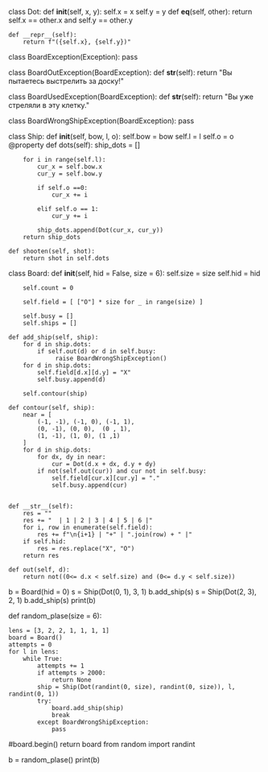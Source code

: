 class Dot:
    def __init__(self, x, y):
        self.x = x
        self.y = y
    def __eq__(self, other):
        return self.x == other.x and self.y == other.y

    def __repr__(self):
        return f"({self.x}, {self.y})"

class BoardException(Exception):
    pass

class BoardOutException(BoardException):
    def __str__(self):
        return "Вы пытаетесь выстрелить за доску!"

class BoardUsedException(BoardException):
    def __str__(self):
        return "Вы уже стреляли в эту клетку."

class BoardWrongShipException(BoardException):
    pass

class Ship:
    def __init__(self, bow, l, o):
        self.bow = bow
        self.l = l
        self.o = o
    @property
    def dots(self):
        ship_dots = []

        for i in range(self.l):
            cur_x = self.bow.x
            cur_y = self.bow.y

            if self.o ==0:
                cur_x += i

            elif self.o == 1:
                cur_y += i

            ship_dots.append(Dot(cur_x, cur_y))
        return ship_dots

    def shooten(self, shot):
        return shot in self.dots

class Board:
    def __init__(self, hid = False, size = 6):
        self.size = size
        self.hid = hid

        self.count = 0

        self.field = [ ["O"] * size for _ in range(size) ]

        self.busy = []
        self.ships = []

    def add_ship(self, ship):
        for d in ship.dots:
            if self.out(d) or d in self.busy:
                 raise BoardWrongShipException()
        for d in ship.dots:
            self.field[d.x][d.y] = "X"
            self.busy.append(d)

        self.contour(ship)

    def contour(self, ship):
        near = [
            (-1, -1), (-1, 0), (-1, 1),
            (0, -1), (0, 0),  (0 , 1),
            (1, -1), (1, 0), (1 ,1)
        ]
        for d in ship.dots:
            for dx, dy in near:
                cur = Dot(d.x + dx, d.y + dy)
            if not(self.out(cur)) and cur not in self.busy:
                self.field[cur.x][cur.y] = "."
                self.busy.append(cur)


    def __str__(self):
        res = ""
        res += "  | 1 | 2 | 3 | 4 | 5 | 6 |"
        for i, row in enumerate(self.field):
            res += f"\n{i+1} | "+" | ".join(row) + " |"
        if self.hid:
            res = res.replace("X", "O")
        return res

    def out(self, d):
        return not((0<= d.x < self.size) and (0<= d.y < self.size))

b = Board(hid = 0)
s = Ship(Dot(0, 1), 3, 1)
b.add_ship(s)
s = Ship(Dot(2, 3), 2, 1)
b.add_ship(s)
print(b)

def random_plase(size = 6):

    lens = [3, 2, 2, 1, 1, 1, 1]
    board = Board()
    attempts = 0
    for l in lens:
        while True:
            attempts += 1
            if attempts > 2000:
                return None
            ship = Ship(Dot(randint(0, size), randint(0, size)), l, randint(0, 1))
            try:
                board.add_ship(ship)
                break
            except BoardWrongShipException:
                pass
#board.begin()
    return board
from random import randint

b = random_plase()
print(b)
